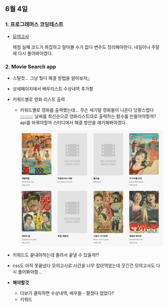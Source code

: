 ## 6월 4일
### 1. 프로그래머스 코딩테스트
- [모의고사](https://github.com/leemyungju9347/Algorithm/blob/master/Level_01/%EB%AA%A8%EC%9D%98%EA%B3%A0%EC%82%AC.html)

	채점 실패 코드가 복잡하고 알아볼 수가 없다 변수도 정리해야한다. 내일이나 주말에 다시 풀어봐야겠다.
	
### 2. Movie Search app
- 스틸컷... 그냥 뒀다 해결 방법을 알아보자;;
- 상세페이지에서 배우리스트 수상내역 추가함
- 키워드별로 영화 리스트 출력
	- 키워드별로 영화를 출력했는데... 무슨 세기말 영화들이 나온다 당황스럽다 ;;;;;;;;;; 날짜를 최신순으로 영화리스트대로 출력하는 함수를 만들어야할까? api를 바꿔야할까 스터디에서 해결 방안을 얘기해봐야겠다.
	
		<img src="../../img/영화apilist.PNG">
	
- 키워드도 끝내야하는데 졸려서 끝낼 수 있을까!?
- css도 아직 못끝냈다 모의고사로 시간을 너무 잡아먹었는데 웃긴건 모의고사도 다시 풀어봐야함 .. 
- **해야할것**
	- 더보기 클릭하면 수상내역, 배우들 - 펼쳤다 접었다?
	- 키워드
	
